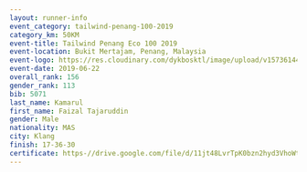 ```yaml
--- 
layout: runner-info 
event_category: tailwind-penang-100-2019 
category_km: 50KM 
event-title: Tailwind Penang Eco 100 2019 
event-location: Bukit Mertajam, Penang, Malaysia 
event-logo: https://res.cloudinary.com/dykbosktl/image/upload/v1573614442/Logo/Logo_gqlzi3.jpg 
event-date: 2019-06-22 
overall_rank: 156
gender_rank: 113
bib: 5071
last_name: Kamarul
first_name: Faizal Tajaruddin
gender: Male
nationality: MAS
city: Klang
finish: 17-36-30
certificate: https-//drive.google.com/file/d/11jt48LvrTpK0bzn2hyd3VhoWtSKsPBp/view?usp=sharing
--- 
```

